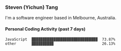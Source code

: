 ### Steven (Yichun) Tang

I'm a software engineer based in Melbourne, Australia.

#### Personal Coding Activity (past 7 days)
```
JavaScript  ▓▓▓▓▓▓▓▓▓▓▓▓▓▓▓▓▓▓▓▓▓▓▓▓▓▓▓▓▓▓  73.87%
other       ▓▓▓▓▓▓▓▓▓▓                      26.13%
```
